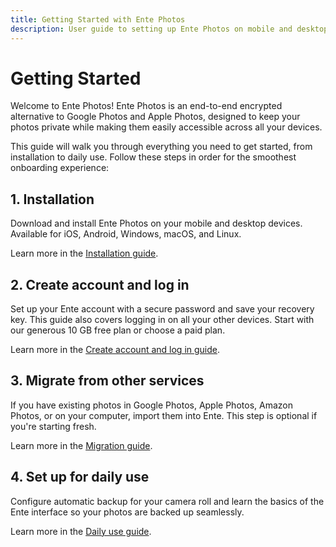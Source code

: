 ```yaml
---
title: Getting Started with Ente Photos
description: User guide to setting up Ente Photos on mobile and desktop
---
```


# Getting Started

Welcome to Ente Photos! Ente Photos is an end-to-end encrypted alternative to Google Photos and Apple Photos, designed to keep your photos private while making them easily accessible across all your devices.

This guide will walk you through everything you need to get started, from installation to daily use. Follow these steps in order for the smoothest onboarding experience:

## 1. Installation

Download and install Ente Photos on your mobile and desktop devices. Available for iOS, Android, Windows, macOS, and Linux.

Learn more in the [Installation guide](/photos/getting-started/installation).

## 2. Create account and log in

Set up your Ente account with a secure password and save your recovery key. This guide also covers logging in on all your other devices. Start with our generous 10 GB free plan or choose a paid plan.

Learn more in the [Create account and log in guide](/photos/getting-started/signup).

## 3. Migrate from other services

If you have existing photos in Google Photos, Apple Photos, Amazon Photos, or on your computer, import them into Ente. This step is optional if you're starting fresh.

Learn more in the [Migration guide](/photos/getting-started/migration).

## 4. Set up for daily use

Configure automatic backup for your camera roll and learn the basics of the Ente interface so your photos are backed up seamlessly.

Learn more in the [Daily use guide](/photos/getting-started/daily-use).